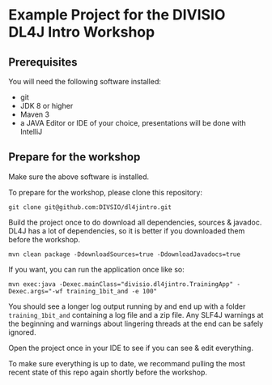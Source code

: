 # Example Project for the DIVISIO DL4J Intro Workshop

## Prerequisites

You will need the following software installed: 

 * git
 * JDK 8 or higher
 * Maven 3
 * a JAVA Editor or IDE of your choice, presentations will be done with IntelliJ

## Prepare for the workshop

Make sure the above software is installed.

To prepare for the workshop, please clone this repository: 

    git clone git@github.com:DIVSIO/dl4jintro.git
    
Build the project once to do download all dependencies, sources & javadoc. DL4J has a lot of dependencies, 
so it is better if you downloaded them before the workshop.

    mvn clean package -DdownloadSources=true -DdownloadJavadocs=true
    
If you want, you can run the application once like so: 

    mvn exec:java -Dexec.mainClass="divisio.dl4jintro.TrainingApp" -Dexec.args="-wf training_1bit_and -e 100"

You should see a longer log output running by and end up with a folder `training_1bit_and` containing a log file and a zip file.
Any SLF4J warnings at the beginning and warnings about lingering threads at the end can be safely ignored.
    
Open the project once in your IDE to see if you can see & edit everything.

To make sure everything is up to date, we recommand pulling the most recent state of this repo 
again shortly before the workshop. 
        
